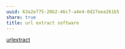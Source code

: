 ```yaml
---
uuid: 63a2e775-20b2-46c7-a4e4-0d27eea261b5
share: true
title: url extract software
---
```

[urlextract](/1a425c29-ff46-4e68-bda1-dc4f32023936)